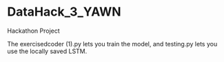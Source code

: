 # DataHack_3_YAWN
Hackathon Project

The exercisedcoder (1).py lets you train the model, and testing.py lets you use the locally saved LSTM.
